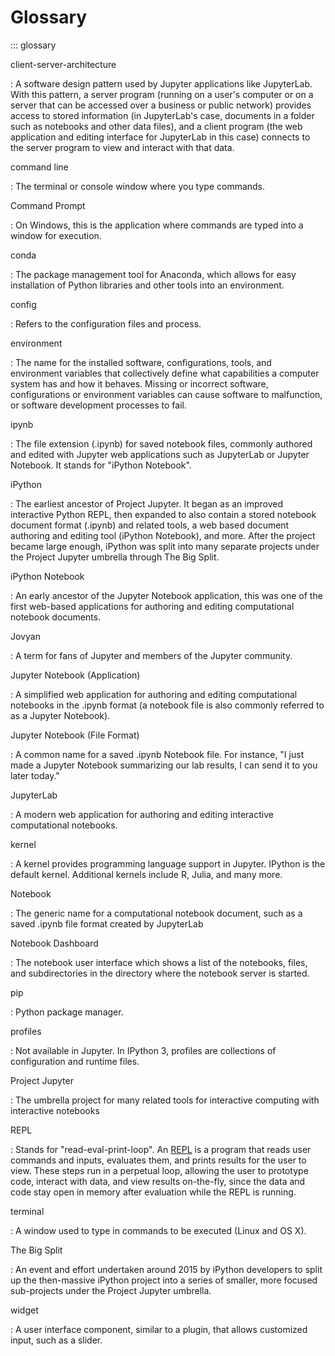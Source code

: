 # Glossary

::: glossary

client-server-architecture

:   A software design pattern used by Jupyter applications like
    JupyterLab. With this pattern, a server program (running on a
    user\'s computer or on a server that can be accessed over a business
    or public network) provides access to stored information (in
    JupyterLab\'s case, documents in a folder such as notebooks and
    other data files), and a client program (the web application and
    editing interface for JupyterLab in this case) connects to the
    server program to view and interact with that data.

command line

:   The terminal or console window where you type commands.

Command Prompt

:   On Windows, this is the application where commands are typed into a
    window for execution.

conda

:   The package management tool for Anaconda, which allows for easy
    installation of Python libraries and other tools into an
    environment.

config

:   Refers to the configuration files and process.

environment

:   The name for the installed software, configurations, tools, and
    environment variables that collectively define what capabilities a
    computer system has and how it behaves. Missing or incorrect
    software, configurations or environment variables can cause software
    to malfunction, or software development processes to fail.

ipynb

:   The file extension (.ipynb) for saved notebook files, commonly
    authored and edited with Jupyter web applications such as JupyterLab
    or Jupyter Notebook. It stands for \"iPython Notebook\".

iPython

:   The earliest ancestor of Project Jupyter. It began as an improved
    interactive Python REPL, then expanded to also contain a stored
    notebook document format (.ipynb) and related tools, a web based
    document authoring and editing tool (iPython Notebook), and more.
    After the project became large enough, iPython was split into many
    separate projects under the Project Jupyter umbrella through The Big
    Split.

iPython Notebook

:   An early ancestor of the Jupyter Notebook application, this was one
    of the first web-based applications for authoring and editing
    computational notebook documents.

Jovyan

:   A term for fans of Jupyter and members of the Jupyter community.

Jupyter Notebook (Application)

:   A simplified web application for authoring and editing computational
    notebooks in the .ipynb format (a notebook file is also commonly
    referred to as a Jupyter Notebook).

Jupyter Notebook (File Format)

:   A common name for a saved .ipynb Notebook file. For instance, \"I
    just made a Jupyter Notebook summarizing our lab results, I can send
    it to you later today.\"

JupyterLab

:   A modern web application for authoring and editing interactive
    computational notebooks.

kernel

:   A kernel provides programming language support in Jupyter. IPython
    is the default kernel. Additional kernels include R, Julia, and many
    more.

Notebook

:   The generic name for a computational notebook document, such as a
    saved .ipynb file format created by JupyterLab

Notebook Dashboard

:   The notebook user interface which shows a list of the notebooks,
    files, and subdirectories in the directory where the notebook server
    is started.

pip

:   Python package manager.

profiles

:   Not available in Jupyter. In IPython 3, profiles are collections of
    configuration and runtime files.

Project Jupyter

:   The umbrella project for many related tools for interactive
    computing with interactive notebooks

REPL

:   Stands for \"read-eval-print-loop\". An
    [REPL](https://en.wikipedia.org/wiki/Read%E2%80%93eval%E2%80%93print_loop)
    is a program that reads user commands and inputs, evaluates them,
    and prints results for the user to view. These steps run in a
    perpetual loop, allowing the user to prototype code, interact with
    data, and view results on-the-fly, since the data and code stay open
    in memory after evaluation while the REPL is running.

terminal

:   A window used to type in commands to be executed (Linux and OS X).

The Big Split

:   An event and effort undertaken around 2015 by iPython developers to
    split up the then-massive iPython project into a series of smaller,
    more focused sub-projects under the Project Jupyter umbrella.

widget

:   A user interface component, similar to a plugin, that allows
    customized input, such as a slider.
